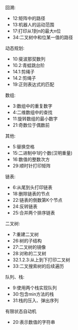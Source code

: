 回溯:
- 12:矩阵中的路径
- 13:机器人的运动范围
- 17:打印从1到n的最大n位
- 34:二叉树中和位某一值的路径

动态规划:
- 10:斐波那契数列
- 10.2:青蛙跳台阶
- 14.1:剪绳子
- 14.2:剪绳子
- 19:正则表达式的匹配


数组:
- 3:数组中的重复数字
- 4:二维数组中的查找
- 11:旋转数组的最小数字
- 21:奇数位于偶数前
    
其他:
- 5:替换空格
- 15:二进制中1的个数(汉明重量)
- 16:数值的整数次方
- 29:顺时针打印矩阵

链表:
- 6:从尾到头打印链表
- 18:删除链表的节点
- 22:链表的倒数第K个节点
- 24:反转链表
- 25:合并两个排序链表


二叉树:
- 7:重建二叉树
- 26:树的子结构
- 27:二叉树的镜像
- 28:对称的二叉树
- 32.1.2.3:从上到下打印二叉树
- 33:二叉搜索树的后续遍历


队列、栈:
- 9:使用两个栈实现队列
- 30:包含min方法的栈
- 31:栈的压入、弹出序列

有限状态自动机
- 20:表示数值的字符串
